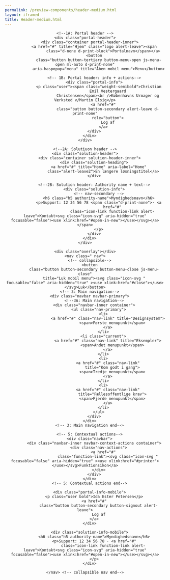```yaml
--- 
permalink: /preview-components/header-medium.html
layout: iframed 
title: Header-medium.html
---
```

<header class="header">

    <!--1A: Portal header -->
    <div class="portal-header">
        <div class="container portal-header-inner">
            <a href="#" title="Hjem" class="logo alert-leave"><span
                    class="d-none d-print-block">Portalnavn</span></a>
            <button
                class="button button-tertiary button-menu-open js-menu-open ml-auto d-print-none"
                aria-haspopup="menu" title="Åben mobil menu">Menu</button>

            <!-- 1B: Portal header: info + actions-->
            <div class="portal-info">
                <p class="user"><span class="weight-semibold">Christian
                        Emil Vestergaard
                        Christensen</span><br />Københavns Urmager og Værksted v/Martin Elsig</p>
                    <a href="#"
                        class="button button-secondary alert-leave d-print-none"
                        role="button">
                        Log af
                    </a>
            </div>
        </div>
    </div>

    <!--2A: Solutiuon header -->
    <div class="solution-header">
        <div class="container solution-header-inner">
            <div class="solution-heading">
                <a href="#" title="Home" aria-label="Home"
                    class="alert-leave2">En længere løsningstitel</a>
            </div>

            <!--2B: Solution header: Authority name + text-->
            <div class="solution-info">
                <!-- nav-secondary -->
                <h6 class="h5 authority-name">Myndighedsnavn</h6>
                <p>Support: 12 34 56 78 <span class="d-print-none">· <a
                            href="#"
                            class="icon-link function-link alert-leave">Kontakt<svg class="icon-svg" aria-hidden="true" focusable="false"><use xlink:href="#open-in-new"></use></svg></a></span>
                </p>
            </div>
        </div>
    </div>

    <div class="overlay"></div>
    <nav class=" nav">
        <!-- collapsible-->
        <button
            class="button button-secondary button-menu-close js-menu-close"
            title="Luk mobil menu"><svg class="icon-svg "  focusable="false" aria-hidden="true" ><use xlink:href="#close"></use></svg>Luk</button>
        <!-- 3: Main navigation-->
        <div class="navbar navbar-primary">
            <!--3A: Main navigation-->
            <div class="navbar-inner container">
                <ul class="nav-primary">
                    <li>
                        <a href="#" class="nav-link" title="Designsystem">
                            <span>Første menupunkt</span>
                        </a>
                    </li>
                    <li class="current">
                        <a href="#" class="nav-link" title="Eksempler">
                            <span>Andet menupunkt</span>
                        </a>
                    </li>
                    <li>
                        <a href="#" class="nav-link"
                            title="Kom godt i gang">
                            <span>Tredje menupunkt</span>
                        </a>
                    </li>
                    <li>
                        <a href="#" class="nav-link"
                            title="Fællesoffentlige krav">
                            <span>Fjerde menupunkt</span>
                        </a>
                    </li>
                </ul>
            </div>
        </div>
        <!-- 3: Main navigation end-->

        <!-- 5: Contextual actions-->
        <div class="navbar">
            <div class="navbar-inner navbar-context-actions container">
                <div class="nav-actions">
                    <a href="#"
                        class="function-link"><svg class="icon-svg "  focusable="false" aria-hidden="true" ><use xlink:href="#printer"></use></svg>Funktionsikon</a>
                </div>
            </div>
        </div>
        <!-- 5: Contextual actions end-->

        <div class="portal-info-mobile">
            <p class="user bold">Ida Ester Petersen</p>
            <a href="#"
                class="button button-secondary button-signout alert-leave">
                Log af
            </a>
        </div>

        <div class="solution-info-mobile">
            <h6 class="h5 authority-name">Myndighedsnavn</h6>
            <p>Support: 12 34 56 78 · <a href="#"
                    class="icon-link function-link alert-leave">Kontakt<svg class="icon-svg" aria-hidden="true" focusable="false"><use xlink:href="#open-in-new"></use></svg></a>
            </p>
        </div>

    </nav> <!-- collapsible nav end-->
</header>